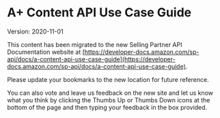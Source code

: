 A+ Content API Use Case Guide
=============================

Version: 2020-11-01

This content has been migrated to the new Selling Partner API Documentation website at [https://developer-docs.amazon.com/sp-api/docs/a-content-api-use-case-guide](https://developer-docs.amazon.com/sp-api/docs/a-content-api-use-case-guide).

Please update your bookmarks to the new location for future reference. 

You can also vote and leave us feedback on the new site and let us know what you think by clicking the Thumbs Up or Thumbs Down icons at the bottom of the page and then typing your feedback in the box provided.